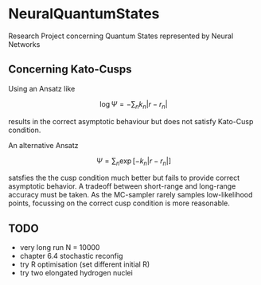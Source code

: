 # NeuralQuantumStates
Research Project concerning Quantum States represented by Neural Networks

## Concerning Kato-Cusps

Using an Ansatz like

$$
\log \Psi = -\sum_{n} k_n |r - r_n|
$$

results in the correct asymptotic behaviour but does not satisfy Kato-Cusp condition.

An alternative Ansatz

$$
\Psi = \sum_{n} \exp[-k_n |r - r_n|]
$$

satsfies the the cusp condition much better but fails to provide correct asymptotic behavior. A tradeoff between short-range and long-range accuracy must be taken. As the MC-sampler rarely samples low-likelihood points, focussing on the correct cusp condition is more reasonable.


## TODO

- very long run N = 10000
- chapter 6.4 stochastic reconfig
- try R optimisation (set different initial R)
- try two elongated hydrogen nuclei
